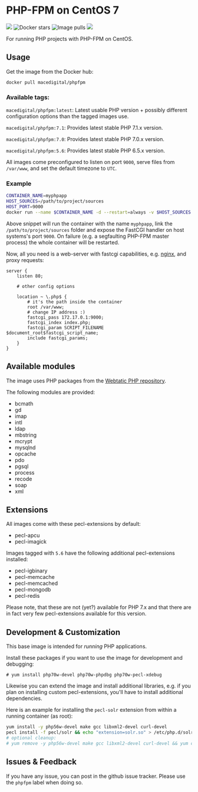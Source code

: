 # PHP-FPM on CentOS 7

[![](https://images.microbadger.com/badges/image/macedigital/phpfpm.svg)](https://microbadger.com/images/macedigital/phpfpm "Get your own image badge on microbadger.com")
![](https://img.shields.io/docker/stars/macedigital/phpfpm.svg "Docker stars")
![](https://img.shields.io/docker/pulls/macedigital/phpfpm.svg "Image pulls")
[![](https://img.shields.io/docker/automated/macedigital/phpfpm.svg)](https://hub.docker.com/r/macedigital/phpfpm/ "Docker Hub page")

For running PHP projects with PHP-FPM on CentOS.

## Usage

Get the image from the Docker hub:

````
docker pull macedigital/phpfpm
````

### Available tags:

`macedigital/phpfpm:latest`: Latest usable PHP version + possibly different configuration options than the tagged images use.

`macedigital/phpfpm:7.1`: Provides latest stable PHP 7.1.x version.

`macedigital/phpfpm:7.0`: Provides latest stable PHP 7.0.x version.

`macedigital/phpfpm:5.6`: Provides latest stable PHP 6.5.x version.

All images come preconfigured to listen on port `9000`, serve files from `/var/www`, and set the default timezone to `UTC`.

### Example

````bash
CONTAINER_NAME=myphpapp
HOST_SOURCES=/path/to/project/sources
HOST_PORT=9000
docker run --name $CONTAINER_NAME -d --restart=always -v $HOST_SOURCES:/var/www -p $HOST_PORT:9000 macedigital/phpfpm
````

Above snippet will run the container with the name `myphpapp`, link the `/path/to/project/sources` folder and expose the FastCGI handler on host systems's port `9000`.
On failure (e.g. a segfaulting PHP-FPM master process) the whole container will be restarted.

Now, all you need is a web-server with fastcgi capabilities, e.g. [nginx](http://nginx.org/en/docs/http/ngx_http_fastcgi_module.html), and proxy requests:

````nginx
server {
    listen 80;

    # other config options

    location ~ \.php$ {
        # it's the path inside the container
        root /var/www;
        # change IP address :)
        fastcgi_pass 172.17.0.1:9000;
        fastcgi_index index.php;
        fastcgi_param SCRIPT_FILENAME $document_root$fastcgi_script_name;
        include fastcgi_params;
    }
}
````

## Available modules

The image uses PHP packages from the [Webtatic PHP repository](https://webtatic.com/).

The following modules are provided:
- bcmath
- gd
- imap
- intl
- ldap
- mbstring
- mcrypt
- mysqlnd
- opcache
- pdo
- pgsql
- process
- recode
- soap
- xml

## Extensions

All images come with these pecl-extensions by default:

- pecl-apcu
- pecl-imagick

Images tagged with `5.6` have the following additional pecl-extensions installed:

- pecl-igbinary
- pecl-memcache
- pecl-memcached
- pecl-mongodb
- pecl-redis

Please note, that these are not (yet?) available for PHP 7.x and that there are in fact very few pecl-extensions available for this version.

## Development & Customization

This base image is intended for *running* PHP applications.

Install these packages if you want to use the image for development and debugging:

`# yum install php70w-devel php70w-phpdbg php70w-pecl-xdebug`

Likewise you can extend the image and install additional libraries, e.g. if you plan on installing custom pecl-extensions, you'll have to install additional dependencies.

Here is an example for installing the `pecl-solr` extension from within a running container (as root):

````sh
yum install -y php56w-devel make gcc libxml2-devel curl-devel
pecl install -f pecl/solr && echo "extension=solr.so" > /etc/php.d/solr.ini
# optional cleanup:
# yum remove -y php56w-devel make gcc libxml2-devel curl-devel && yum clean all
````

## Issues & Feedback

If you have any issue, you can post in the github issue tracker. Please use the `phpfpm` label when doing so.

